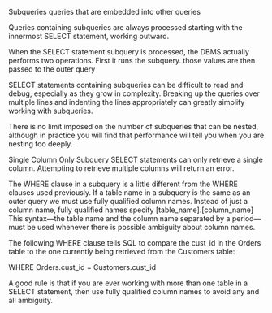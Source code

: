 Subqueries
queries that are embedded into other queries

Queries containing subqueries are always processed starting with the innermost SELECT statement, working outward.

When the SELECT statement subquery is processed, the DBMS actually performs two operations.
First it runs the subquery.
those values are then passed to the outer query

SELECT statements containing subqueries can be difficult to read and debug, especially as they grow in complexity. Breaking up the queries over multiple lines and indenting the lines appropriately  can greatly simplify working with subqueries.

There is no limit imposed on the number of subqueries that can be nested, although in practice you will find that performance will tell you when you are nesting too deeply.

Single Column Only
Subquery SELECT statements can only retrieve a single column. Attempting to retrieve
multiple columns will return an error.

The WHERE clause in a subquery is a little different from the WHERE clauses used previously.
If a table name in a subquery is the same as an outer query we must use fully qualified column names.
Instead of just a column name, fully qualified names specify [table_name].[column_name]
This syntax—the table name and the column name separated by a period—must be used whenever
there is possible ambiguity about column names.


The following WHERE clause tells SQL to compare the cust_id in the Orders table to the one currently being retrieved from the Customers table:

WHERE Orders.cust_id = Customers.cust_id

A good rule is that if you are ever working with more than one table in a SELECT statement, then use fully qualified column names to avoid any and all ambiguity.
